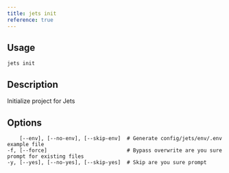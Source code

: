 ```yaml
---
title: jets init
reference: true
---
```


## Usage

    jets init

## Description

Initialize project for Jets


## Options

```
    [--env], [--no-env], [--skip-env]  # Generate config/jets/env/.env example file
-f, [--force]                          # Bypass overwrite are you sure prompt for existing files
-y, [--yes], [--no-yes], [--skip-yes]  # Skip are you sure prompt
```

